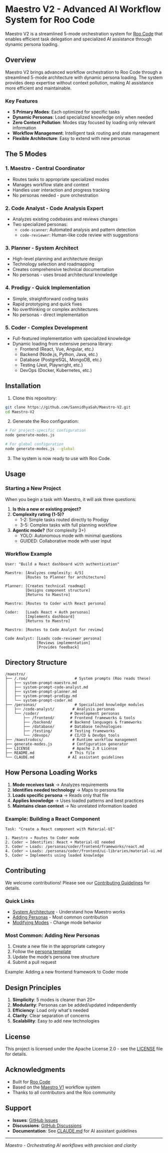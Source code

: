 # Maestro V2 - Advanced AI Workflow System for Roo Code

Maestro V2 is a streamlined 5-mode orchestration system for [Roo Code](https://github.com/RooCodeInc/Roo-Code) that enables efficient task delegation and specialized AI assistance through dynamic persona loading.

## Overview

Maestro V2 brings advanced workflow orchestration to Roo Code through a streamlined 5-mode architecture with dynamic persona loading. The system provides deep expertise without context pollution, making AI assistance more efficient and maintainable.

### Key Features

- **5 Primary Modes**: Each optimized for specific tasks
- **Dynamic Personas**: Load specialized knowledge only when needed
- **Zero Context Pollution**: Modes stay focused by loading only relevant information
- **Workflow Management**: Intelligent task routing and state management
- **Flexible Architecture**: Easy to extend with new personas

## The 5 Modes

### 1. **Maestro** - Central Coordinator
- Routes tasks to appropriate specialized modes
- Manages workflow state and context
- Handles user interaction and progress tracking
- No personas needed - pure orchestration

### 2. **Code Analyst** - Code Analysis Expert
- Analyzes existing codebases and reviews changes
- Two specialized personas:
  - `code-scanner`: Automated analysis and pattern detection
  - `code-reviewer`: Human-like code review with suggestions

### 3. **Planner** - System Architect
- High-level planning and architecture design
- Technology selection and roadmapping
- Creates comprehensive technical documentation
- No personas - uses broad architectural knowledge

### 4. **Prodigy** - Quick Implementation
- Simple, straightforward coding tasks
- Rapid prototyping and quick fixes
- No overthinking or complex architectures
- No personas - direct implementation

### 5. **Coder** - Complex Development
- Full-featured implementation with specialized knowledge
- Dynamic loading from extensive persona library:
  - Frontend (React, Vue, Angular, etc.)
  - Backend (Node.js, Python, Java, etc.)
  - Database (PostgreSQL, MongoDB, etc.)
  - Testing (Jest, Playwright, etc.)
  - DevOps (Docker, Kubernetes, etc.)

## Installation

1. Clone this repository:
```bash
git clone https://github.com/SannidhyaSah/Maestro-V2.git
cd Maestro-V2
```

2. Generate the Roo configuration:
```bash
# For project-specific configuration
node generate-modes.js

# For global configuration
node generate-modes.js --global
```

3. The system is now ready to use with Roo Code.

## Usage

### Starting a New Project

When you begin a task with Maestro, it will ask three questions:

1. **Is this a new or existing project?**
2. **Complexity rating (1-5)?**
   - 1-2: Simple tasks routed directly to Prodigy
   - 3-5: Complex tasks with full planning workflow
3. **Agentic mode?** (for complexity 3+)
   - YOLO: Autonomous mode with minimal questions
   - GUIDED: Collaborative mode with user input

### Workflow Example

```
User: "Build a React dashboard with authentication"

Maestro: [Analyzes complexity: 4/5]
         [Routes to Planner for architecture]
         
Planner: [Creates technical roadmap]
         [Designs component structure]
         [Returns to Maestro]
         
Maestro: [Routes to Coder with React persona]

Coder:   [Loads React + Auth personas]
         [Implements dashboard]
         [Returns to Maestro]
         
Maestro: [Routes to Code Analyst for review]

Code Analyst: [Loads code-reviewer persona]
              [Reviews implementation]
              [Provides feedback]
```

## Directory Structure

```
/maestro/
├── /.roo/                     # System prompts (Roo reads these)
│   ├── system-prompt-maestro.md
│   ├── system-prompt-code-analyst.md
│   ├── system-prompt-planner.md
│   ├── system-prompt-prodigy.md
│   └── system-prompt-coder.md
├── /personas/                 # Specialized knowledge modules
│   ├── /code-analyst/        # Analysis personas
│   └── /coder/              # Development personas
│       ├── /frontend/       # Frontend frameworks & tools
│       ├── /backend/        # Backend languages & frameworks
│       ├── /database/       # Database technologies
│       ├── /testing/        # Testing frameworks
│       └── /devops/         # CI/CD & DevOps tools
├── /maestrodocs/             # Runtime workflow management
├── generate-modes.js         # Configuration generator
├── LICENSE                   # Apache 2.0 License
├── README.md                # This file
└── CLAUDE.md               # AI assistant guidelines
```

## How Persona Loading Works

1. **Mode receives task** → Analyzes requirements
2. **Identifies needed technology** → Maps to persona file
3. **Loads specific persona** → Reads only that file
4. **Applies knowledge** → Uses loaded patterns and best practices
5. **Maintains clean context** → No unrelated information loaded

### Example: Building a React Component

```
Task: "Create a React component with Material-UI"

1. Maestro → Routes to Coder mode
2. Coder → Identifies: React + Material-UI needed
3. Coder → Loads: /personas/coder/frontend/frameworks/react.md
4. Coder → Loads: /personas/coder/frontend/ui-libraries/material-ui.md
5. Coder → Implements using loaded knowledge
```

## Contributing

We welcome contributions! Please see our [Contributing Guidelines](CONTRIBUTING.md) for details.

### Quick Links
- [System Architecture](./contributing/ARCHITECTURE.md) - Understand how Maestro works
- [Adding Personas](./contributing/PERSONAS.md) - Most common contribution
- [Modifying Modes](./contributing/SYSTEM-PROMPTS.md) - Change mode behavior

### Most Common: Adding New Personas

1. Create a new file in the appropriate category
2. Follow the [persona template](./contributing/PERSONAS.md#persona-structure)
3. Update the mode's persona tree structure
4. Submit a pull request

Example: Adding a new frontend framework to Coder mode

## Design Principles

1. **Simplicity**: 5 modes is cleaner than 20+
2. **Modularity**: Personas can be added/updated independently
3. **Efficiency**: Load only what's needed
4. **Clarity**: Clear separation of concerns
5. **Scalability**: Easy to add new technologies

## License

This project is licensed under the Apache License 2.0 - see the [LICENSE](LICENSE) file for details.

## Acknowledgments

- Built for [Roo Code](https://github.com/RooCodeInc/Roo-Code)
- Based on the [Maestro V1](https://github.com/shariqriazz/maestro) workflow system
- Thanks to all contributors and the Roo community

## Support

- **Issues**: [GitHub Issues](https://github.com/SannidhyaSah/Maestro-V2/issues)
- **Discussions**: [GitHub Discussions](https://github.com/SannidhyaSah/Maestro-V2/discussions)
- **Documentation**: See [CLAUDE.md](CLAUDE.md) for AI assistant guidelines

---

*Maestro - Orchestrating AI workflows with precision and clarity*
